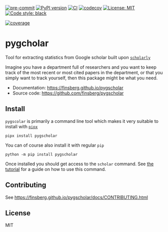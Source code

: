 [![pre-commit](https://github.com/finsberg/pygscholar/actions/workflows/pre-commit.yml/badge.svg)](https://github.com/finsberg/pygscholar/actions/workflows/pre-commit.yml)
[![PyPI version](https://badge.fury.io/py/pygscholar.svg)](https://badge.fury.io/py/pygscholar)
[![CI](https://github.com/finsberg/pygscholar/actions/workflows/main.yml/badge.svg)](https://github.com/finsberg/pygscholar/actions/workflows/main.yml)
[![codecov](https://codecov.io/gh/finsberg/pygscholar/branch/main/graph/badge.svg?token=IUZ9HMIBFA)](https://codecov.io/gh/finsberg/pygscholar)
[![License: MIT](https://img.shields.io/badge/License-MIT-yellow.svg)](https://opensource.org/licenses/MIT)
[![Code style: black](https://img.shields.io/badge/code%20style-black-000000.svg)](https://github.com/psf/black)

[![coverage](https://img.shields.io/endpoint?url=https://gist.githubusercontent.com/finsberg/940406238abd82b6ee8ec90abb292247/raw/pygscholar-badge.json)](https://img.shields.io/endpoint?url=https://gist.githubusercontent.com/finsberg/940406238abd82b6ee8ec90abb292247/raw/pygscholar-badge.json)

# pygcholar

Tool for extracting statistics from Google scholar built upon [`scholarly`](https://scholarly.readthedocs.io)

Imagine you have a department full of researchers and you want to keep track of the most recent or most cited papers in the department, or that you simply want to track yourself, then this package might be what you need.

- Documentation: https://finsberg.github.io/pygscholar
- Source code: https://github.com/finsberg/pygscholar

## Install
`pygscolar` is primarily a command line tool which makes it very suitable to install with [`pipx`](https://pypa.github.io/pipx/)
```
pipx install pygscholar
```

You can of course also install it with regular `pip`
```
python -m pip install pygscholar
```

Once installed you should get access to the `scholar` command. See [the tutorial](https://finsberg.github.io/pygscholar/docs/tutorial.html) for a guide on how to use this command.


## Contributing
See https://finsberg.github.io/pygscholar/docs/CONTRIBUTING.html

## License
MIT
